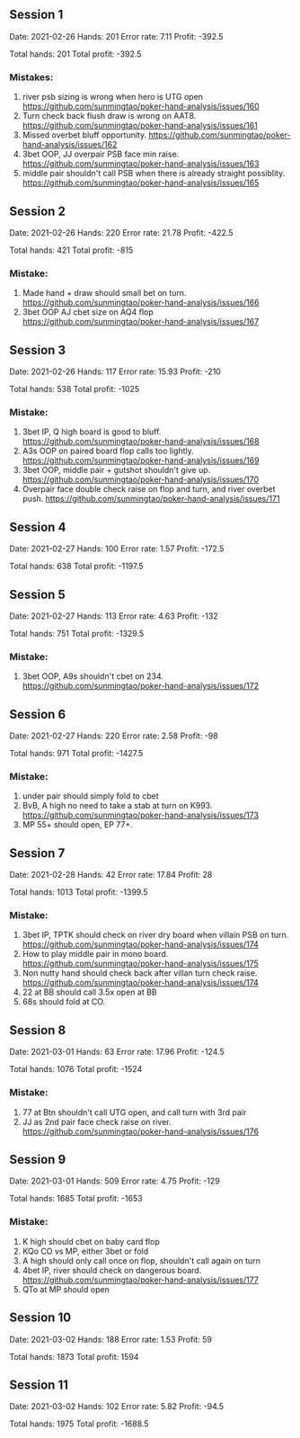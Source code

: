 ## Session 1

Date: 2021-02-26
Hands: 201
Error rate: 7.11
Profit: -392.5

Total hands: 201
Total profit: -392.5

### Mistakes:

1. river psb sizing is wrong when hero is UTG open https://github.com/sunmingtao/poker-hand-analysis/issues/160
2. Turn check back flush draw is wrong on AAT8. https://github.com/sunmingtao/poker-hand-analysis/issues/161
3. Missed overbet bluff opportunity. https://github.com/sunmingtao/poker-hand-analysis/issues/162
4. 3bet OOP, JJ overpair PSB face min raise. https://github.com/sunmingtao/poker-hand-analysis/issues/163
5. middle pair shouldn't call PSB when there is already straight possiblity. https://github.com/sunmingtao/poker-hand-analysis/issues/165

## Session 2

Date: 2021-02-26
Hands: 220
Error rate: 21.78
Profit: -422.5

Total hands: 421
Total profit: -815

### Mistake:

1. Made hand + draw should small bet on turn. https://github.com/sunmingtao/poker-hand-analysis/issues/166
2. 3bet OOP AJ cbet size on AQ4 flop https://github.com/sunmingtao/poker-hand-analysis/issues/167

## Session 3

Date: 2021-02-26
Hands: 117
Error rate: 15.93
Profit: -210

Total hands: 538
Total profit: -1025

### Mistake:

1. 3bet IP, Q high board is good to bluff. https://github.com/sunmingtao/poker-hand-analysis/issues/168
2. A3s OOP on paired board flop calls too lightly. https://github.com/sunmingtao/poker-hand-analysis/issues/169
3. 3bet OOP, middle pair + gutshot shouldn't give up. https://github.com/sunmingtao/poker-hand-analysis/issues/170
4. Overpair face double check raise on flop and turn, and river overbet push. https://github.com/sunmingtao/poker-hand-analysis/issues/171

## Session 4

Date: 2021-02-27
Hands: 100
Error rate: 1.57
Profit: -172.5

Total hands: 638
Total profit: -1197.5

## Session 5

Date: 2021-02-27
Hands: 113
Error rate: 4.63
Profit: -132

Total hands: 751
Total profit: -1329.5

### Mistake:

1. 3bet OOP, A9s shouldn't cbet on 234. https://github.com/sunmingtao/poker-hand-analysis/issues/172

## Session 6

Date: 2021-02-27
Hands: 220
Error rate: 2.58
Profit: -98

Total hands: 971
Total profit: -1427.5

### Mistake:

1. under pair should simply fold to cbet
2. BvB, A high no need to take a stab at turn on K993. https://github.com/sunmingtao/poker-hand-analysis/issues/173
3. MP 55+ should open, EP 77+. 

## Session 7

Date: 2021-02-28
Hands: 42
Error rate: 17.84
Profit: 28

Total hands: 1013
Total profit: -1399.5

### Mistake:

1. 3bet IP, TPTK should check on river dry board when villain PSB on turn. https://github.com/sunmingtao/poker-hand-analysis/issues/174
2. How to play middle pair in mono board. https://github.com/sunmingtao/poker-hand-analysis/issues/175
3. Non nutty hand should check back after villan turn check raise. https://github.com/sunmingtao/poker-hand-analysis/issues/174
4. 22 at BB should call 3.5x open at BB
5. 68s should fold at CO. 

## Session 8

Date: 2021-03-01
Hands: 63
Error rate: 17.96
Profit: -124.5

Total hands: 1076
Total profit: -1524

### Mistake:

1. 77 at Btn shouldn't call UTG open, and call turn with 3rd pair
2. JJ as 2nd pair face check raise on river. https://github.com/sunmingtao/poker-hand-analysis/issues/176

## Session 9

Date: 2021-03-01
Hands: 509
Error rate: 4.75
Profit: -129

Total hands: 1685
Total profit: -1653

### Mistake:

1. K high should cbet on baby card flop
2. KQo CO vs MP, either 3bet or fold
3. A high should only call once on flop, shouldn't call again on turn
4. 4bet IP, river should check on dangerous board. https://github.com/sunmingtao/poker-hand-analysis/issues/177
5. QTo at MP should open

## Session 10
Date: 2021-03-02
Hands: 188
Error rate: 1.53
Profit: 59

Total hands: 1873
Total profit: 1594


## Session 11
Date: 2021-03-02
Hands: 102
Error rate: 5.82
Profit: -94.5

Total hands: 1975
Total profit: -1688.5
